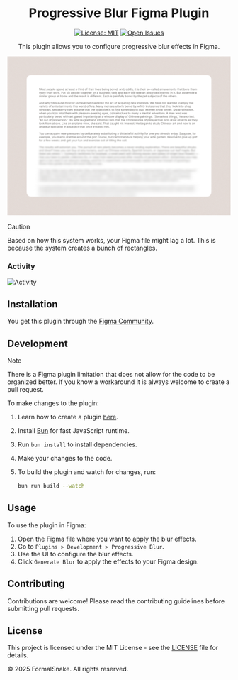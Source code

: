 <div align="center">

# Progressive Blur Figma Plugin

[![License: MIT](https://img.shields.io/badge/license-MIT-green.svg)](LICENSE.md)
[![Open Issues](https://img.shields.io/github/issues/FormalSnake/ProgressiveBlur.svg)](https://github.com/FormalSnake/ProgressiveBlur)

This plugin allows you to configure progressive blur effects in Figma.

</div>

<img width="1440" alt="imageShowcase" src="https://raw.githubusercontent.com/FormalSnake/ProgressiveBlur/main/assets/imageShowcase.png">

> [!CAUTION]
> Based on how this system works, your Figma file might lag a lot. This is because the system creates a bunch of rectangles.

### Activity

![Activity](https://repobeats.axiom.co/api/embed/52534d9b58bd3f693cbdad9e0152556c4c58c792.svg "analytics image")

## Installation

You get this plugin through the [Figma Community](https://www.figma.com/community/plugin/1356736586164762457/progressive-blur).

## Development

> [!NOTE]
> There is a Figma plugin limitation that does not allow for the code to be organized better. If you know a workaround it is always welcome to create a pull request.

To make changes to the plugin:

1. Learn how to create a plugin [here](https://www.figma.com/plugin-docs/plugin-quickstart-guide/).
2. Install [Bun](https://bun.sh/) for fast JavaScript runtime.
3. Run `bun install` to install dependencies.
4. Make your changes to the code.
5. To build the plugin and watch for changes, run:

   ```sh
   bun run build --watch
   ```

## Usage

To use the plugin in Figma:

1. Open the Figma file where you want to apply the blur effects.
2. Go to `Plugins > Development > Progressive Blur`.
3. Use the UI to configure the blur effects.
4. Click `Generate Blur` to apply the effects to your Figma design.

## Contributing

Contributions are welcome! Please read the contributing guidelines before submitting pull requests.

## License

This project is licensed under the MIT License - see the [LICENSE](LICENSE) file for details.

© 2025 FormalSnake. All rights reserved.
